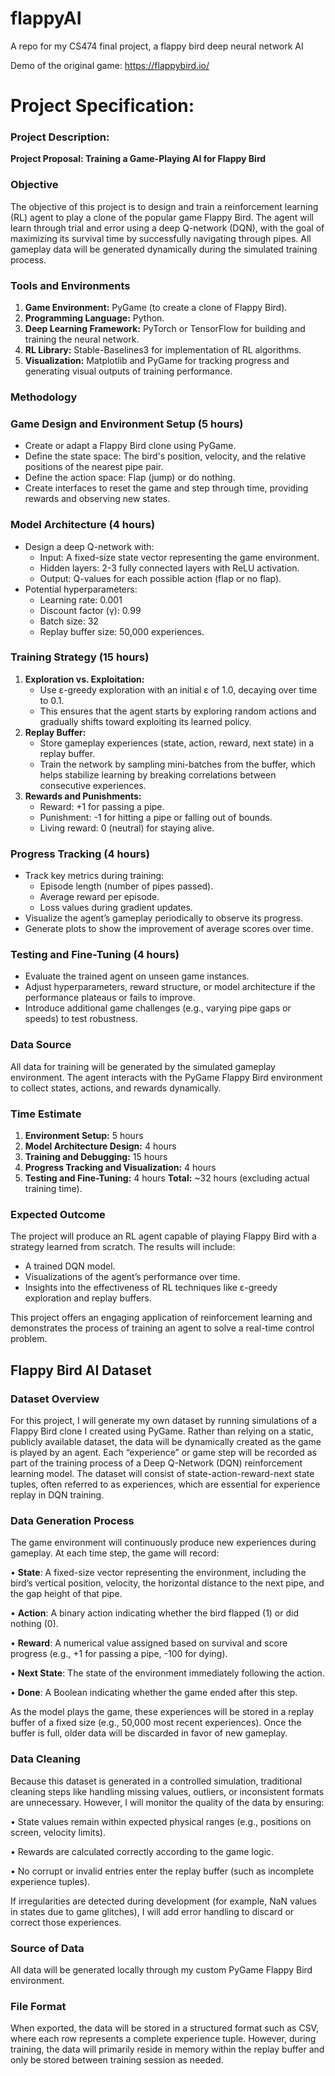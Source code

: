 # flappyAI
A repo for my CS474 final project, a flappy bird deep neural network AI

Demo of the original game: https://flappybird.io/

# Project Specification:
### Project Description:

**Project Proposal: Training a Game-Playing AI for Flappy Bird**

### **Objective**

The objective of this project is to design and train a reinforcement learning (RL) agent to play a clone of the popular game Flappy Bird. The agent will learn through trial and error using a deep Q-network (DQN), with the goal of maximizing its survival time by successfully navigating through pipes. All gameplay data will be generated dynamically during the simulated training process.

### **Tools and Environments**

1. **Game Environment:** PyGame (to create a clone of Flappy Bird).
2. **Programming Language:** Python.
3. **Deep Learning Framework:** PyTorch or TensorFlow for building and training the neural network.
4. **RL Library:** Stable-Baselines3 for implementation of RL algorithms.
5. **Visualization:** Matplotlib and PyGame for tracking progress and generating visual outputs of training performance.

### **Methodology**

### **Game Design and Environment Setup (5 hours)**

- Create or adapt a Flappy Bird clone using PyGame.
- Define the state space: The bird's position, velocity, and the relative positions of the nearest pipe pair.
- Define the action space: Flap (jump) or do nothing.
- Create interfaces to reset the game and step through time, providing rewards and observing new states.

### **Model Architecture (4 hours)**

- Design a deep Q-network with:
    - Input: A fixed-size state vector representing the game environment.
    - Hidden layers: 2-3 fully connected layers with ReLU activation.
    - Output: Q-values for each possible action (flap or no flap).
- Potential hyperparameters:
    - Learning rate: 0.001
    - Discount factor (γ): 0.99
    - Batch size: 32
    - Replay buffer size: 50,000 experiences.

### **Training Strategy (15 hours)**

1. **Exploration vs. Exploitation:**
    - Use ε-greedy exploration with an initial ε of 1.0, decaying over time to 0.1.
    - This ensures that the agent starts by exploring random actions and gradually shifts toward exploiting its learned policy.
2. **Replay Buffer:**
    - Store gameplay experiences (state, action, reward, next state) in a replay buffer.
    - Train the network by sampling mini-batches from the buffer, which helps stabilize learning by breaking correlations between consecutive experiences.
3. **Rewards and Punishments:**
    - Reward: +1 for passing a pipe.
    - Punishment: -1 for hitting a pipe or falling out of bounds.
    - Living reward: 0 (neutral) for staying alive.

### **Progress Tracking (4 hours)**

- Track key metrics during training:
    - Episode length (number of pipes passed).
    - Average reward per episode.
    - Loss values during gradient updates.
- Visualize the agent’s gameplay periodically to observe its progress.
- Generate plots to show the improvement of average scores over time.

### **Testing and Fine-Tuning (4 hours)**

- Evaluate the trained agent on unseen game instances.
- Adjust hyperparameters, reward structure, or model architecture if the performance plateaus or fails to improve.
- Introduce additional game challenges (e.g., varying pipe gaps or speeds) to test robustness.

### **Data Source**

All data for training will be generated by the simulated gameplay environment. The agent interacts with the PyGame Flappy Bird environment to collect states, actions, and rewards dynamically.

### **Time Estimate**

1. **Environment Setup:** 5 hours
2. **Model Architecture Design:** 4 hours
3. **Training and Debugging:** 15 hours
4. **Progress Tracking and Visualization:** 4 hours
5. **Testing and Fine-Tuning:** 4 hours **Total:** ~32 hours (excluding actual training time).

### **Expected Outcome**

The project will produce an RL agent capable of playing Flappy Bird with a strategy learned from scratch. The results will include:

- A trained DQN model.
- Visualizations of the agent’s performance over time.
- Insights into the effectiveness of RL techniques like ε-greedy exploration and replay buffers.

This project offers an engaging application of reinforcement learning and demonstrates the process of training an agent to solve a real-time control problem.

## **Flappy Bird AI Dataset**

### **Dataset Overview**

For this project, I will generate my own dataset by running simulations of a Flappy Bird clone I created using PyGame. Rather than relying on a static, publicly available dataset, the data will be dynamically created as the game is played by an agent. Each “experience” or game step will be recorded as part of the training process of a Deep Q-Network (DQN) reinforcement learning model. The dataset will consist of state-action-reward-next state tuples, often referred to as experiences, which are essential for experience replay in DQN training.

### **Data Generation Process**

The game environment will continuously produce new experiences during gameplay. At each time step, the game will record:

•	**State**: A fixed-size vector representing the environment, including the bird’s vertical position, velocity, the horizontal distance to the next pipe, and the gap height of that pipe.

•	**Action**: A binary action indicating whether the bird flapped (1) or did nothing (0).

•	**Reward**: A numerical value assigned based on survival and score progress (e.g., +1 for passing a pipe, -100 for dying).

•	**Next State**: The state of the environment immediately following the action.

•	**Done**: A Boolean indicating whether the game ended after this step.

As the model plays the game, these experiences will be stored in a replay buffer of a fixed size (e.g., 50,000 most recent experiences). Once the buffer is full, older data will be discarded in favor of new gameplay.

### **Data Cleaning**

Because this dataset is generated in a controlled simulation, traditional cleaning steps like handling missing values, outliers, or inconsistent formats are unnecessary. However, I will monitor the quality of the data by ensuring:

•	State values remain within expected physical ranges (e.g., positions on screen, velocity limits).

•	Rewards are calculated correctly according to the game logic.

•	No corrupt or invalid entries enter the replay buffer (such as incomplete experience tuples).

If irregularities are detected during development (for example, NaN values in states due to game glitches), I will add error handling to discard or correct those experiences.

### **Source of Data**

All data will be generated locally through my custom PyGame Flappy Bird environment.

### **File Format**

When exported, the data will be stored in a structured format such as CSV, where each row represents a complete experience tuple. However, during training, the data will primarily reside in memory within the replay buffer and only be stored between training session as needed.